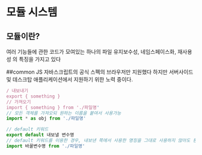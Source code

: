 # 모듈 시스템

## 모듈이란?
여러 기능들에 관한 코드가 모여있는 하나의 파일
유지보수성, 네임스페이스화, 재사용성 의 특징을 가지고 있다 

##common JS
자바스크립트의 공식 스펙의 브라우저만 지원했다 하지만 서버사이드 및 데스크탑 애플리케이션에서 지원하기 위한 노력 중이다.
```jsx
/ 내보내기
export { something }
// 가져오기
import { something } from './파일명'
// 모든 객체를 가져오되 원하는 이름을 붙여서 사용가능
import * as obj from './파일명'

// default 키워드
export default 내보낼 변수명
// default 키워드를 이용한 경우, 내보낸 쪽에서 사용한 명칭을 그대로 사용하지 않아도 된다.
import 바꿀변수명 from './파일명'
```
